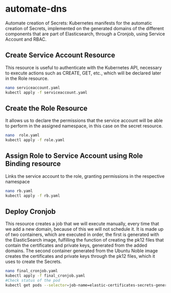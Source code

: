 # automate-dns
Automate creation of Secrets: 
Kubernetes manifests for the automatic creation of Secrets, implemented on the generated domains of the different components that are part of Elasticsearch, through a Cronjob, using Service Account and RBAC.

## Create Service Account Resource
This resource is useful to authenticate with the Kubernetes API, necessary to execute actions such as CREATE, GET, etc., which will be declared later in the Role resource.
```sh
nano serviceaccount.yaml
kubectl apply -f serviceaccount.yaml
```

## Create the Role Resource
It allows us to declare the permissions that the service account will be able to perform in the assigned namespace, in this case on the secret resource.
```sh
nano  role.yaml
kubectl apply -f role.yaml
```

## Assign Role to Service Account using Role Binding resource
Links the service account to the role, granting permissions in the respective namespace
```sh
nano rb.yaml
kubectl apply -f rb.yaml
```
## Deploy Cronjob
This resource creates a job that we will execute manually, every time that we add a new domain, because of this we will not schedule it. It is made up of two containers, which are executed in order, the first is generated with the ElasticSearch image, fulfilling the function of creating the pk12 files that contain the certificates and private keys, generated from the added domains. The second container generated from the Ubuntu Noble image creates the certificates and private keys through the pk12 files, which it uses to create the Secrets.
```sh
nano final_cronjob.yaml
kubectl apply -f final_cronjob.yaml
#Check status of the pod
kubectl get pods --selector=job-name=elastic-certificates-secrets-generator
```
